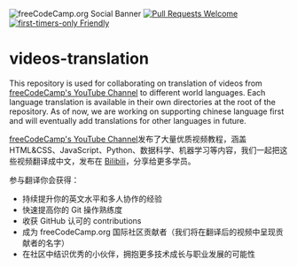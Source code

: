 ![freeCodeCamp.org Social Banner](https://s3.amazonaws.com/freecodecamp/wide-social-banner.png)
[![Pull Requests Welcome](https://img.shields.io/badge/PRs-welcome-brightgreen.svg?style=flat)](http://makeapullrequest.com)
[![first-timers-only Friendly](https://img.shields.io/badge/first--timers--only-friendly-blue.svg)](http://www.firsttimersonly.com/)

# videos-translation

This repository is used for collaborating on translation of videos from [freeCodeCamp's YouTube Channel](https://www.youtube.com/freecodecamp) to different world languages.
Each language translation is available in their own directories at the root of the repository. As of now, we are working on supporting chinese language first and will eventually add translations for other languages in future.

[freeCodeCamp's YouTube Channel](https://www.youtube.com/freecodecamp)发布了大量优质视频教程，涵盖 HTML&CSS、JavaScript、Python、数据科学、机器学习等内容，我们一起把这些视频翻译成中文，发布在 [Bilibili](https://space.bilibili.com/335505768)，分享给更多学员。

参与翻译你会获得：

- 持续提升你的英文水平和多人协作的经验
- 快速提高你的 Git 操作熟练度
- 收获 GitHub 认可的 contributions
- 成为 freeCodeCamp.org 国际社区贡献者（我们将在翻译后的视频中呈现贡献者的名字）
- 在社区中结识优秀的小伙伴，拥抱更多技术成长与职业发展的可能性
